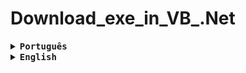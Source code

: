 # Download_exe_in_VB_.Net

<details><summary><b><kbd>Português</kbd></b></summary>

<b>Downloader de .exe em VB .Net</b>

<p>Este software faz o download de arquivo .exe apartir da URL de onde se encontra o arquivo.</p>

<p>O meu objetivo com o desenvolvimento deste software foi treinar a manipulação de arquivos com o .Net Framework e utilizar o download de arquivos da Web</p>

<b>Linguagens e ferramentas:</b><br>
<img height="26" title="VB.NET" alt="VB.NET" src="https://icongr.am/devicon/dot-net-original-wordmark.svg?size=128&color=currentColor">
</details>
<details><summary><b><kbd>English</kbd></b></summary>

<b>Downloader of .exe in VB .Net</b>

<p>This software downloads the .exe file from the URL where the file is located.</p>
<p>My goal with the development of this software was to train the manipulation of files with the .Net Framework and use the download of files from the Web</p>

<b>Languages and Tools:</b><br>
<img height="26" title="VB.NET" alt="VB.NET" src="https://icongr.am/devicon/dot-net-original-wordmark.svg?size=128&color=currentColor">

</details>
